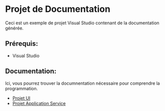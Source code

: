 # Projet de Documentation

Ceci est un exemple de projet Visual Studio contenant de la documentation générée.

## Prérequis:

* Visual Studio

## Documentation:

Ici, vous pourrez trouver la documnentation nécessaire pour comprendre la programmation.

* [Projet UI](DocumentedExemple/DocumentedExemple/README.md)
* [Projet Application Service](DocumentedExemple/DocumentationExemples.ApplicationServices/README.md)
